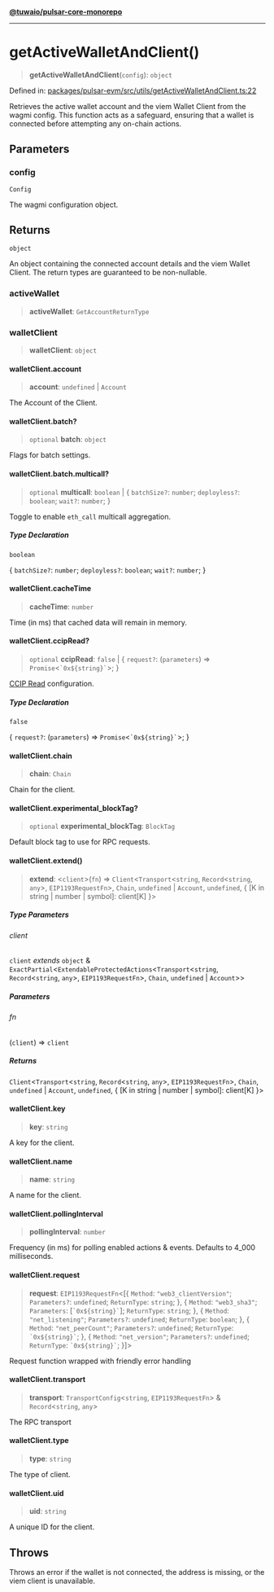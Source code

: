 [**@tuwaio/pulsar-core-monorepo**](../../../README.md)

***

# getActiveWalletAndClient()

> **getActiveWalletAndClient**(`config`): `object`

Defined in: [packages/pulsar-evm/src/utils/getActiveWalletAndClient.ts:22](https://github.com/TuwaIO/pulsar-core/blob/227594b111c3b7431fc1b2bfe3380cc9ee0fa156/packages/pulsar-evm/src/utils/getActiveWalletAndClient.ts#L22)

Retrieves the active wallet account and the viem Wallet Client from the wagmi config.
This function acts as a safeguard, ensuring that a wallet is connected before
attempting any on-chain actions.

## Parameters

### config

`Config`

The wagmi configuration object.

## Returns

`object`

An object containing the connected account details and the viem Wallet Client.
The return types are guaranteed to be non-nullable.

### activeWallet

> **activeWallet**: `GetAccountReturnType`

### walletClient

> **walletClient**: `object`

#### walletClient.account

> **account**: `undefined` \| `Account`

The Account of the Client.

#### walletClient.batch?

> `optional` **batch**: `object`

Flags for batch settings.

#### walletClient.batch.multicall?

> `optional` **multicall**: `boolean` \| \{ `batchSize?`: `number`; `deployless?`: `boolean`; `wait?`: `number`; \}

Toggle to enable `eth_call` multicall aggregation.

##### Type Declaration

`boolean`

\{ `batchSize?`: `number`; `deployless?`: `boolean`; `wait?`: `number`; \}

#### walletClient.cacheTime

> **cacheTime**: `number`

Time (in ms) that cached data will remain in memory.

#### walletClient.ccipRead?

> `optional` **ccipRead**: `false` \| \{ `request?`: (`parameters`) => `Promise`\<`` `0x${string}` ``\>; \}

[CCIP Read](https://eips.ethereum.org/EIPS/eip-3668) configuration.

##### Type Declaration

`false`

\{ `request?`: (`parameters`) => `Promise`\<`` `0x${string}` ``\>; \}

#### walletClient.chain

> **chain**: `Chain`

Chain for the client.

#### walletClient.experimental\_blockTag?

> `optional` **experimental\_blockTag**: `BlockTag`

Default block tag to use for RPC requests.

#### walletClient.extend()

> **extend**: \<`client`\>(`fn`) => `Client`\<`Transport`\<`string`, `Record`\<`string`, `any`\>, `EIP1193RequestFn`\>, `Chain`, `undefined` \| `Account`, `undefined`, \{ \[K in string \| number \| symbol\]: client\[K\] \}\>

##### Type Parameters

###### client

`client` *extends* `object` & `ExactPartial`\<`ExtendableProtectedActions`\<`Transport`\<`string`, `Record`\<`string`, `any`\>, `EIP1193RequestFn`\>, `Chain`, `undefined` \| `Account`\>\>

##### Parameters

###### fn

(`client`) => `client`

##### Returns

`Client`\<`Transport`\<`string`, `Record`\<`string`, `any`\>, `EIP1193RequestFn`\>, `Chain`, `undefined` \| `Account`, `undefined`, \{ \[K in string \| number \| symbol\]: client\[K\] \}\>

#### walletClient.key

> **key**: `string`

A key for the client.

#### walletClient.name

> **name**: `string`

A name for the client.

#### walletClient.pollingInterval

> **pollingInterval**: `number`

Frequency (in ms) for polling enabled actions & events. Defaults to 4_000 milliseconds.

#### walletClient.request

> **request**: `EIP1193RequestFn`\<\[\{ `Method`: `"web3_clientVersion"`; `Parameters?`: `undefined`; `ReturnType`: `string`; \}, \{ `Method`: `"web3_sha3"`; `Parameters`: \[`` `0x${string}` ``\]; `ReturnType`: `string`; \}, \{ `Method`: `"net_listening"`; `Parameters?`: `undefined`; `ReturnType`: `boolean`; \}, \{ `Method`: `"net_peerCount"`; `Parameters?`: `undefined`; `ReturnType`: `` `0x${string}` ``; \}, \{ `Method`: `"net_version"`; `Parameters?`: `undefined`; `ReturnType`: `` `0x${string}` ``; \}\]\>

Request function wrapped with friendly error handling

#### walletClient.transport

> **transport**: `TransportConfig`\<`string`, `EIP1193RequestFn`\> & `Record`\<`string`, `any`\>

The RPC transport

#### walletClient.type

> **type**: `string`

The type of client.

#### walletClient.uid

> **uid**: `string`

A unique ID for the client.

## Throws

Throws an error if the wallet is not connected, the address is missing,
or the viem client is unavailable.
